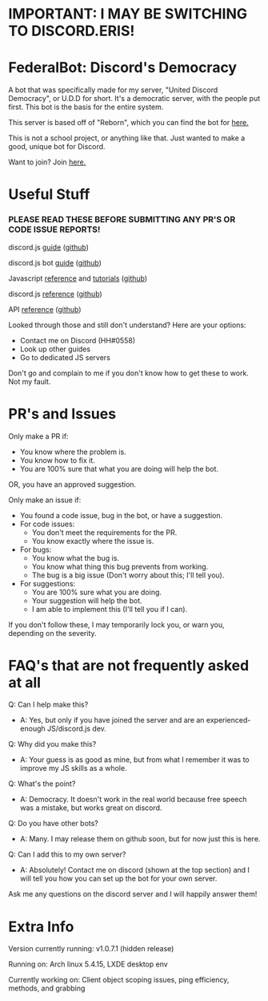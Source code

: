 # **IMPORTANT: I MAY BE SWITCHING TO DISCORD.ERIS!**
# FederalBot: Discord's Democracy

A bot that was specifically made for my server, "United Discord Democracy", or U.D.D for short. It's a democratic server, with the people put first. This bot is the basis for the entire system.

This server is based off of "Reborn", which you can find the bot for [here.](https://github.com/Lunerr/reborn)

This is not a school project, or anything like that. Just wanted to make a good, unique bot for Discord.

Want to join? Join [here.](https://discord.gg/M672RYY)

# Useful Stuff

### PLEASE READ THESE BEFORE SUBMITTING ANY PR'S OR CODE ISSUE REPORTS!

discord.js [guide](https://www.discordjs.guide) ([github](https://github.com/discordjs/guide))

discord.js bot [guide](https://www.anidiots.guide) ([github](https://github.com/AnIdiotsGuide/discordjs-bot-guide))

Javascript [reference](https://developer.mozilla.org/en-US/docs/Web/JavaScript/Reference) and [tutorials](https://developer.mozilla.org/en-US/docs/Web/JavaScript/) ([github](https://github.com/mdn))

discord.js [reference](https://discord.js.org) ([github](https://www.github.com/discordjs/discord.js))

API [reference](https://www.discordapp.com/developers/docs/intro) ([github](https://github.com/discordapp/discord-api-docs))

Looked through those and still don't understand? Here are your options:
* Contact me on Discord (HH#0558)
* Look up other guides
* Go to dedicated JS servers

Don't go and complain to me if you don't know how to get these to work. Not my fault.
# PR's and Issues

Only make a PR if:
* You know where the problem is.
* You know how to fix it.
* You are 100% sure that what you are doing will help the bot.

OR, you have an approved suggestion.

Only make an issue if:
* You found a code issue, bug in the bot, or have a suggestion.
* For code issues:
  * You don't meet the requirements for the PR.
  * You know exactly where the issue is.
* For bugs:
  * You know what the bug is.
  * You know what thing this bug prevents from working.
  * The bug is a big issue (Don't worry about this; I'll tell you).
* For suggestions:
  * You are 100% sure what you are doing.
  * Your suggestion will help the bot.
  * I am able to implement this (I'll tell you if I can).

If you don't follow these, I may temporarily lock you, or warn you, depending on the severity.
# FAQ's that are not frequently asked at all

Q: Can I help make this?
* A: Yes, but only if you have joined the server and are an experienced-enough JS/discord.js dev.

Q: Why did you make this?
* A: Your guess is as good as mine, but from what I remember it was to improve my JS skills as a whole.

Q: What's the point?
* A: Democracy. It doesn't work in the real world because free speech was a mistake, but works great on discord.

Q: Do you have other bots?
* A: Many. I may release them on github soon, but for now just this is here.

Q: Can I add this to my own server?
* A: Absolutely! Contact me on discord (shown at the top section) and I will tell you how you can set up the bot for your own server.

Ask me any questions on the discord server and I will happily answer them!
# Extra Info

Version currently running: v1.0.7.1 (hidden release)

Running on: Arch linux 5.4.15, LXDE desktop env

Currently working on: Client object scoping issues, ping efficiency, methods, and grabbing
